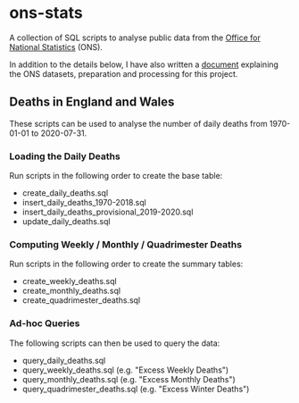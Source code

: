 # ons-stats

A collection of SQL scripts to analyse public data from the [Office for National Statistics](https://www.ons.gov.uk/) (ONS).

In addition to the details below, I have also written a [document](docs/data_prep/README.md) explaining the ONS datasets, preparation and processing for this project.



## Deaths in England and Wales

These scripts can be used to analyse the number of daily deaths from 1970-01-01 to 2020-07-31.

### Loading the Daily Deaths

Run scripts in the following order to create the base table:

- create_daily_deaths.sql
- insert_daily_deaths_1970-2018.sql
- insert_daily_deaths_provisional_2019-2020.sql
- update_daily_deaths.sql

### Computing Weekly / Monthly / Quadrimester Deaths

Run scripts in the following order to create the summary tables:

- create_weekly_deaths.sql
- create_monthly_deaths.sql
- create_quadrimester_deaths.sql

### Ad-hoc Queries

The following scripts can then be used to query the data:

- query_daily_deaths.sql
- query_weekly_deaths.sql (e.g. "Excess Weekly Deaths")
- query_monthly_deaths.sql (e.g. "Excess Monthly Deaths")
- query_quadrimester_deaths.sql (e.g. "Excess Winter Deaths")

